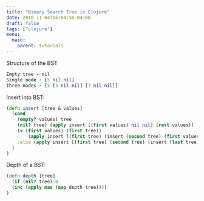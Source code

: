 ```yaml
---
title: "Binary Search Tree in Clojure"
date: 2018-11-04T16:04:56-04:00
draft: false
tags: ["clojure"]
menu:
  main:
    parent: tutorials
---
```




Structure of the BST

```clojure
Empty tree - nil
Single node - [5 nil nil]
Three nodes - [5 [3 nil nil] [7 nil nil]]
```

Insert into BST:
```clojure
(defn insert [tree & values]
  (cond
    (empty? values) tree
    (nil? tree) (apply insert [(first values) nil nil] (rest values)) 
    (< (first values) (first tree))
        (apply insert [(first tree) (insert (second tree) (first values)) (last tree)] (rest values))
    :else (apply insert [(first tree) (second tree) (insert (last tree) (first values))] (rest values))
  )
)
```

Depth of a BST:

```clojure
(defn depth [tree]
  (if (nil? tree) 0
  (inc (apply max (map depth tree))))
) 
```